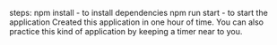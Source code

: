 steps:
npm install - to install dependencies
npm run start - to start the application
Created this application in one hour of time.
You can also practice this kind of application by keeping a timer near to you.
